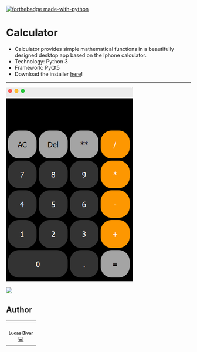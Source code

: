 [![forthebadge made-with-python](http://ForTheBadge.com/images/badges/made-with-python.svg)](https://www.python.org/)

# Calculator
- Calculator provides simple mathematical functions in a beautifully designed desktop app based on the Iphone calculator.
- Technology: Python 3
- Framework: PyQt5
- Download the installer [here](https://drive.google.com/open?id=1VHe8wibhthGN1HzTKPWN_XVAEFcTJjgc)!

---

![](/Foto.PNG)

![](/Mockup2.png)

## Author 
<table>
  <tr>
    <td align="center"><a href="https://github.com/lucasbivar"><img src="https://avatars0.githubusercontent.com/u/60802661?s=460&u=f0cdbe837dc717c91999b2255973fe9584a1d352&v=4" width="100px;" alt=""/><br /><sub><b>Lucas Bivar</b></sub></a><br /><a href="https://github.com/lucasbivar" title="Code">💻</a></td>
  <tr>
</table>
